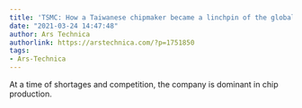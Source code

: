 ```yaml
---
title: 'TSMC: How a Taiwanese chipmaker became a linchpin of the global economy'
date: "2021-03-24 14:47:48"
author: Ars Technica
authorlink: https://arstechnica.com/?p=1751850
tags:
- Ars-Technica
---
```

At a time of shortages and competition, the company is dominant in chip production.